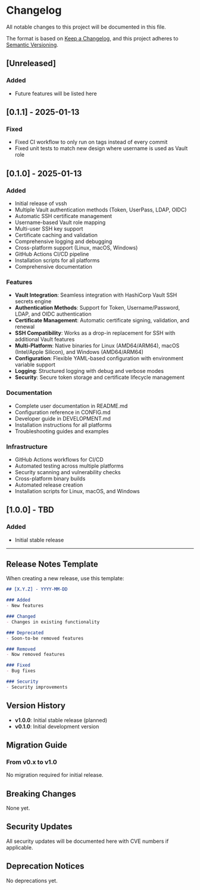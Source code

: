 # Changelog

All notable changes to this project will be documented in this file.

The format is based on [Keep a Changelog](https://keepachangelog.com/en/1.0.0/),
and this project adheres to [Semantic Versioning](https://semver.org/spec/v2.0.0.html).

## [Unreleased]

### Added
- Future features will be listed here

## [0.1.1] - 2025-01-13

### Fixed
- Fixed CI workflow to only run on tags instead of every commit
- Fixed unit tests to match new design where username is used as Vault role

## [0.1.0] - 2025-01-13

### Added
- Initial release of vssh
- Multiple Vault authentication methods (Token, UserPass, LDAP, OIDC)
- Automatic SSH certificate management
- Username-based Vault role mapping
- Multi-user SSH key support
- Certificate caching and validation
- Comprehensive logging and debugging
- Cross-platform support (Linux, macOS, Windows)
- GitHub Actions CI/CD pipeline
- Installation scripts for all platforms
- Comprehensive documentation

### Features
- **Vault Integration**: Seamless integration with HashiCorp Vault SSH secrets engine
- **Authentication Methods**: Support for Token, Username/Password, LDAP, and OIDC authentication
- **Certificate Management**: Automatic certificate signing, validation, and renewal
- **SSH Compatibility**: Works as a drop-in replacement for SSH with additional Vault features
- **Multi-Platform**: Native binaries for Linux (AMD64/ARM64), macOS (Intel/Apple Silicon), and Windows (AMD64/ARM64)
- **Configuration**: Flexible YAML-based configuration with environment variable support
- **Logging**: Structured logging with debug and verbose modes
- **Security**: Secure token storage and certificate lifecycle management

### Documentation
- Complete user documentation in README.md
- Configuration reference in CONFIG.md
- Developer guide in DEVELOPMENT.md
- Installation instructions for all platforms
- Troubleshooting guides and examples

### Infrastructure
- GitHub Actions workflows for CI/CD
- Automated testing across multiple platforms
- Security scanning and vulnerability checks
- Cross-platform binary builds
- Automated release creation
- Installation scripts for Linux, macOS, and Windows

## [1.0.0] - TBD

### Added
- Initial stable release

---

## Release Notes Template

When creating a new release, use this template:

```markdown
## [X.Y.Z] - YYYY-MM-DD

### Added
- New features

### Changed
- Changes in existing functionality

### Deprecated
- Soon-to-be removed features

### Removed
- Now removed features

### Fixed
- Bug fixes

### Security
- Security improvements
```

## Version History

- **v1.0.0**: Initial stable release (planned)
- **v0.1.0**: Initial development version

## Migration Guide

### From v0.x to v1.0

No migration required for initial release.

## Breaking Changes

None yet.

## Security Updates

All security updates will be documented here with CVE numbers if applicable.

## Deprecation Notices

No deprecations yet.
